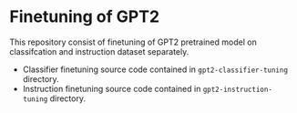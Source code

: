 # Finetuning of GPT2

This repository consist of finetuning of GPT2 pretrained model on classifcation and instruction dataset separately.
- Classifier finetuning source code contained in `gpt2-classifier-tuning` directory.
- Instruction finetuning source code contained in `gpt2-instruction-tuning` directory.

